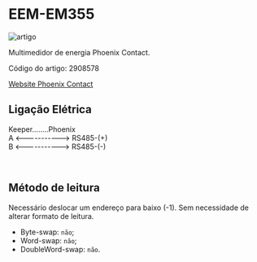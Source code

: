 # EEM-EM355

![artigo](https://caas.phoenixcontact.com/caas/v1/stable/media/221670/full/b408?format=jpg)

Multimedidor de energia Phoenix Contact.

Código do artigo: 2908578

[Website Phoenix Contact](https://www.phoenixcontact.com/pt-br/produtos/equipamento-de-medicao-eem-em355-2908578)


## Ligação Elétrica

Keeper........Phoenix <br/>
A <-----------> RS485-(+) <br/>
B <-----------> RS485-(-)

<br/>

## Método de leitura
Necessário deslocar um endereço para baixo (-1). Sem necessidade de alterar formato de leitura.
- Byte-swap: `não`;
- Word-swap: `não`;
- DoubleWord-swap: `não`.